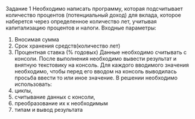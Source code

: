 Задание 1
Необходимо написать программу, которая подсчитывает количество процентов
(потенциальный доход) для вклада, которое наберется через определенное
количество лет, учитывая капитализацию процентов и налоги.
Входные параметры:
1. Вносимая сумма
2. Срок хранения средств(количество лет)
3. Процентная ставка (% годовых)
Данные необходимо считывать с консоли.
После выполнения необходимо вывести результат и внятную текстовику на консоль.
Для каждого вводимого значения необходимо, чтобы перед его вводом на консоль
выводилась просьба ввести то или иное значение.
В решении необходимо использовать:
1. циклы,
2. считывание данных с консоли,
3. преобразование их к необходимым
4. типам и вывод результата
